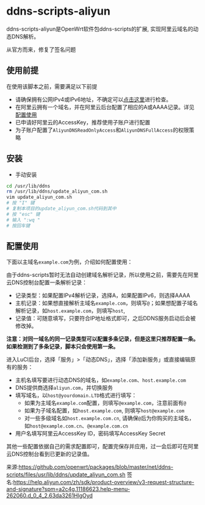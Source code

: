 # ddns-scripts-aliyun

ddns-scripts-aliyun是OpenWrt软件包ddns-scripts的扩展, 实现阿里云域名的动态DNS解析。

从官方而来，修复了签名问题

## 使用前提

在使用该脚本之前，需要满足以下前提

- 请确保拥有公网IPv4或IPv6地址，不确定可以[点击这里](http://www.test-ipv6.com/)进行检查。
- 在阿里云拥有一个域名，并在阿里云后台配置了相应的A或AAAA记录。详见[配置使用](#配置使用)
- 已申请好阿里云的AccessKey，推荐使用子账户进行配置
- 为子账户配置了`AliyunDNSReadOnlyAccess`和`AliyunDNSFullAccess`的权限策略

## 安装

- 手动安装
```sh
cd /usr/lib/ddns
rm /usr/lib/ddns/update_aliyun_com.sh
vim update_aliyun_com.sh
# 按 "I" 键
# 复制本项目的update_aliyun_com.sh代码到其中
# 按 "esc" 键
# 输入 ":wq "
# 按回车键
```

## 配置使用

下面以主域名`example.com`为例，介绍如何配置使用：

由于ddns-scripts暂时无法自动创建域名解析记录，所以使用之前，需要先在阿里云DNS控制台配置一条解析记录：

- 记录类型：如果配置IPv4解析记录，选择A，如果配置IPv6，则选择AAAA
- 主机记录：如果想直接解析主域名`example.com`，则填写`@`；如果想配置子域名解析记录，如`host.example.com`，则填写`host`,
- 记录值：可随意填写，只要符合IP地址格式即可，之后DDNS服务启动后会被修改掉。

**注意：对同一域名的同一记录类型可以配置多条记录，但是这里只推荐配置一条。如果检测到了多条记录，脚本只会使用第一条。**

进入LuCI后台，选择「服务」>「动态DNS」，选择「添加新服务」或直接编辑原有的服务：

- 主机名填写要进行动态DNS的域名，如`example.com`、`host.example.com`
- DNS提供商选择`aliyun.com`，并切换服务
- 填写域名，以`host@yourdomain.LTD`格式进行填写：
    - 如果为主域名`example.com`配置，则填写`@example.com`，注意前面有`@`
    - 如果为子域名配置，如`host.example.com`, 则填写`host@example.com`
    - 对一些多级域名如`host.example.com.cn`, 请确保`@`后为你购买的主域名，如`host@example.com.cn`、`@example.com.cn`
- 用户名填写阿里云AccessKey ID，密码填写AccessKey Secret

其他一些配置依据自己的需求配置即可，配置完保存并应用，过一会后即可在阿里云DNS控制台看到已更新的记录值。

来源:https://github.com/openwrt/packages/blob/master/net/ddns-scripts/files/usr/lib/ddns/update_aliyun_com.sh
签名:https://help.aliyun.com/zh/sdk/product-overview/v3-request-structure-and-signature?spm=a2c4g.11186623.help-menu-262060.d_0_4_2.63da3261HlgOyd